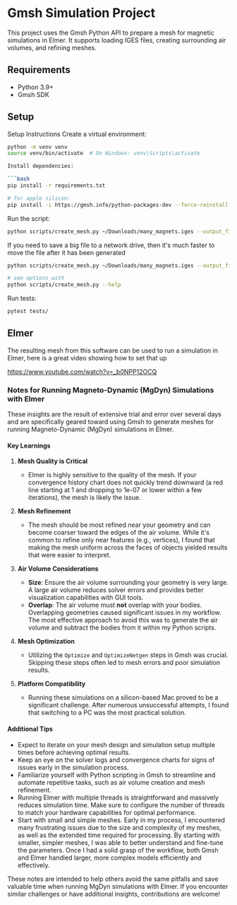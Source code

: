 # Gmsh Simulation Project

This project uses the Gmsh Python API to prepare a mesh for magnetic simulations in Elmer. It supports loading IGES files, creating surrounding air volumes, and refining meshes.

## Requirements

- Python 3.9+
- Gmsh SDK

## Setup

Setup Instructions
Create a virtual environment:

```bash
python -m venv venv
source venv/bin/activate  # On Windows: venv\Scripts\activate

Install dependencies:

```bash
pip install -r requirements.txt

# for apple silicon:
pip install -i https://gmsh.info/python-packages-dev --force-reinstall --no-cache-dir gmsh
```

Run the script:

```bash
python scripts/create_mesh.py ~/Downloads/many_magnets.iges --output_file ~/Downloads/many_magnets.msh
```

If you need to save a big file to a network drive, then it's much faster to move the file after it has been generated
```bash
python scripts/create_mesh.py ~/Downloads/many_magnets.iges --output_file /tmp/many_magnets.msh --refinement_factor 0.05 && mv /tmp/many_magnets.msh /Volumes/Users/Craig/Elmer/Projects/many_magnets/mesh.msh
```

```bash
# see options with
python scripts/create_mesh.py --help
```

Run tests:

```bash
pytest tests/
```

## Elmer

The resulting mesh from this software can be used to run a simulation in Elmer, here is a great video showing how to set that up

https://www.youtube.com/watch?v=_b0NPP12OCQ

### Notes for Running Magneto-Dynamic (MgDyn) Simulations with Elmer

These insights are the result of extensive trial and error over several days and are specifically geared toward using Gmsh to generate meshes for running Magneto-Dynamic (MgDyn) simulations in Elmer.

#### Key Learnings

1. **Mesh Quality is Critical**

   - Elmer is highly sensitive to the quality of the mesh. If your convergence history chart does not quickly trend downward (a red line starting at 1 and dropping to 1e-07 or lower within a few iterations), the mesh is likely the issue.

2. **Mesh Refinement**

   - The mesh should be most refined near your geometry and can become coarser toward the edges of the air volume. While it's common to refine only near features (e.g., vertices), I found that making the mesh uniform across the faces of objects yielded results that were easier to interpret.

3. **Air Volume Considerations**

   - **Size**: Ensure the air volume surrounding your geometry is very large. A large air volume reduces solver errors and provides better visualization capabilities with GUI tools.
   - **Overlap**: The air volume must **not** overlap with your bodies. Overlapping geometries caused significant issues in my workflow. The most effective approach to avoid this was to generate the air volume and subtract the bodies from it within my Python scripts.

4. **Mesh Optimization**

   - Utilizing the `Optimize` and `OptimizeNetgen` steps in Gmsh was crucial. Skipping these steps often led to mesh errors and poor simulation results.

5. **Platform Compatibility**

   - Running these simulations on a silicon-based Mac proved to be a significant challenge. After numerous unsuccessful attempts, I found that switching to a PC was the most practical solution.

#### Additional Tips
- Expect to iterate on your mesh design and simulation setup multiple times before achieving optimal results.
- Keep an eye on the solver logs and convergence charts for signs of issues early in the simulation process.
- Familiarize yourself with Python scripting in Gmsh to streamline and automate repetitive tasks, such as air volume creation and mesh refinement.
- Running Elmer with multiple threads is straightforward and massively reduces simulation time. Make sure to configure the number of threads to match your hardware capabilities for optimal performance.
- Start with small and simple meshes. Early in my process, I encountered many frustrating issues due to the size and complexity of my meshes, as well as the extended time required for processing. By starting with smaller, simpler meshes, I was able to better understand and fine-tune the parameters. Once I had a solid grasp of the workflow, both Gmsh and Elmer handled larger, more complex models efficiently and effectively.

These notes are intended to help others avoid the same pitfalls and save valuable time when running MgDyn simulations with Elmer. If you encounter similar challenges or have additional insights, contributions are welcome!
